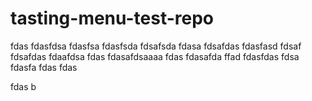 # tasting-menu-test-repo

fdas
fdasfdsa
fdasfsa
fdasfsda
fdsafsda
fdasa
fdsafdas
fdasfasd
fdsaf
fdsafdas
fdaafdsa
fdas
fdasafdsaaaa
fdas
fdasafda
ffad
fdasfdas
fdsa
fdasfa
fdas
fdas

fdas
b
